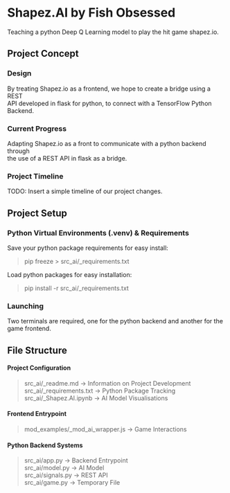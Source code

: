 # Shapez.AI by Fish Obsessed

Teaching a python Deep Q Learning model to play the hit game shapez.io.

## Project Concept

### Design

By treating Shapez.io as a frontend, we hope to create a bridge using a REST \
API developed in flask for python, to connect with a TensorFlow Python Backend.

### Current Progress

Adapting Shapez.io as a front to communicate with a python backend through \
the use of a REST API in flask as a bridge.

### Project Timeline

TODO: Insert a simple timeline of our project changes.

## Project Setup

### Python Virtual Environments (.venv) & Requirements

Save your python package requirements for easy install:

> pip freeze > src_ai/\_requirements.txt

Load python packages for easy installation:

> pip install -r src_ai/\_requirements.txt

### Launching

Two terminals are required, one for the python backend and another for the
game frontend.

## File Structure

#### Project Configuration

> src_ai/\_readme.md -> Information on Project Development \
> src_ai/\_requirements.txt -> Python Package Tracking \
> src_ai/\_Shapez.AI.ipynb -> AI Model Visualisations

#### Frontend Entrypoint

> mod_examples/\_mod_ai_wrapper.js -> Game Interactions

#### Python Backend Systems

> src_ai/app.py -> Backend Entrypoint \
> src_ai/model.py -> AI Model \
> src_ai/signals.py -> REST API \
> src_ai/game.py -> Temporary File
